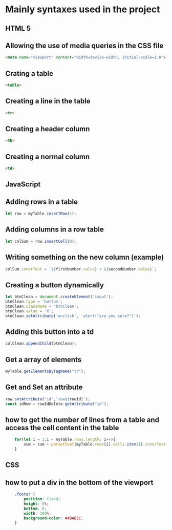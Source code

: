 # Mainly syntaxes used in the project

## HTML 5

## Allowing the use of media queries in the CSS file
```html
<meta name="viewport" content="width=device-width, initial-scale=1.0">
```

## Crating a table
```html
<table>
```
## Creating a line in the table
```html
<tr>
```
## Creating a header column
```html
<th>
```
## Creating a normal column
```html
<td>
```

## JavaScript

## Adding rows in a table 
```JavaScript
let row = myTable.insertRow(1);
```
## Adding columns in a row table
```JavaScript
let colSum = row.insertCell(0);
```
## Writing something on the new column (example)
```JavaScript
colSum.innerText = `${firstNumber.value} + ${secondNumber.value}`;
```

## Creating a button dynamically
```JavaScript
let btnClean = document.createElement('input');
btnClean.type = 'button';
btnClean.className = 'btnClean'; 
btnClean.value = 'X'; 
btnClean.setAttribute('onclick', 'alert("are you sure?")');
```

## Adding this button into a td
```JavaScript
colClean.appendChild(btnClean); 
```

## Get a array of elements
```JavaScript
myTable.getElementsByTagName("tr");
```

## Get and Set an attribute 
```JavaScript
row.setAttribute("id",`row${rowId}`);
const idRow = rowIdDelete.getAttribute("id");
```

## how to get the number of lines from a table and access the cell content in the table
```JavaScript
    for(let i = 1;i < myTable.rows.length; i++){
        sum = sum + parseFloat(myTable.rows[i].cells.item(1).innerText); 
    }
```

## CSS

## how to put a div in the bottom of the viewport
```css
    .footer {
        position: fixed;
        height: 5%;
        bottom: 0;
        width: 100%;
        background-color: #4BAB3C;
    }
```
